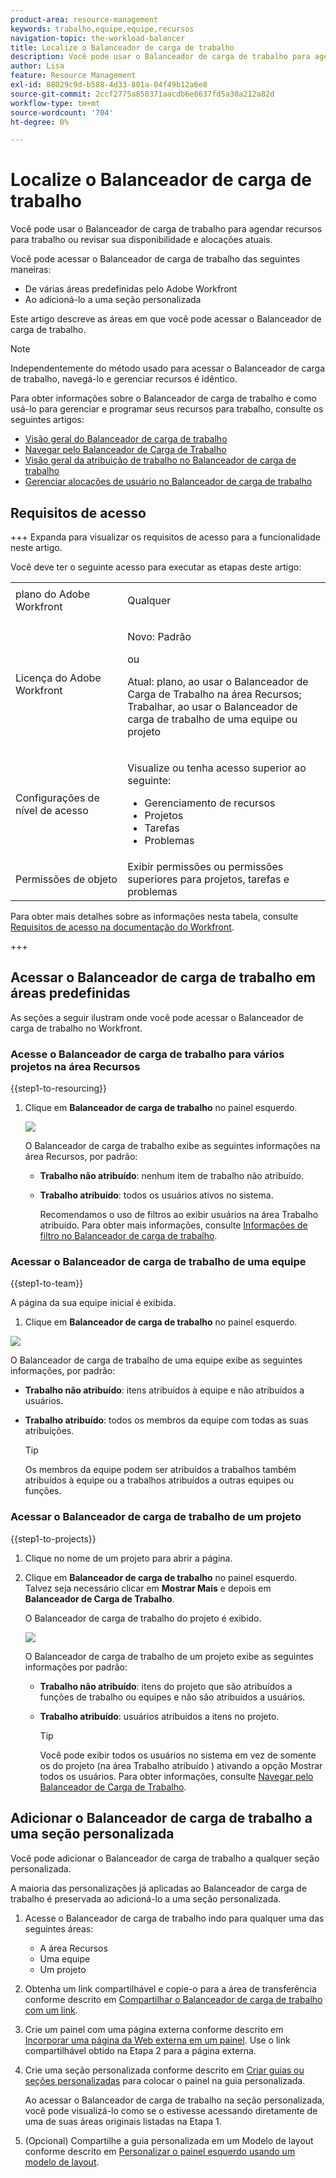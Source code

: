 ```yaml
---
product-area: resource-management
keywords: trabalho,equipe,equipe,recursos
navigation-topic: the-workload-balancer
title: Localize o Balanceador de carga de trabalho
description: Você pode usar o Balanceador de carga de trabalho para agendar recursos para trabalho ou revisar sua disponibilidade e alocações atuais.
author: Lisa
feature: Resource Management
exl-id: 88029c9d-b588-4d33-801a-04f49b12a6e8
source-git-commit: 2ccf2775a858371aacdb6e8637fd5a30a212a82d
workflow-type: tm+mt
source-wordcount: '704'
ht-degree: 0%

---
```


# Localize o Balanceador de carga de trabalho

Você pode usar o Balanceador de carga de trabalho para agendar recursos para trabalho ou revisar sua disponibilidade e alocações atuais.

Você pode acessar o Balanceador de carga de trabalho das seguintes maneiras:

* De várias áreas predefinidas pelo Adobe Workfront
* Ao adicioná-lo a uma seção personalizada

Este artigo descreve as áreas em que você pode acessar o Balanceador de carga de trabalho.

>[!NOTE]
>
>Independentemente do método usado para acessar o Balanceador de carga de trabalho, navegá-lo e gerenciar recursos é idêntico.
>
>Para obter informações sobre o Balanceador de carga de trabalho e como usá-lo para gerenciar e programar seus recursos para trabalho, consulte os seguintes artigos:
>
>* [Visão geral do Balanceador de carga de trabalho](../../resource-mgmt/workload-balancer/overview-workload-balancer.md)
>* [Navegar pelo Balanceador de Carga de Trabalho](../../resource-mgmt/workload-balancer/navigate-the-workload-balancer.md)
>* [Visão geral da atribuição de trabalho no Balanceador de carga de trabalho](../../resource-mgmt/workload-balancer/assign-work-in-workload-balancer.md)
>* [Gerenciar alocações de usuário no Balanceador de carga de trabalho](../../resource-mgmt/workload-balancer/manage-user-allocations-workload-balancer.md)

## Requisitos de acesso

+++ Expanda para visualizar os requisitos de acesso para a funcionalidade neste artigo.

Você deve ter o seguinte acesso para executar as etapas deste artigo:

<table style="table-layout:auto"> 
 <col> 
 <col> 
 <tbody> 
  <tr> 
   <td role="rowheader">plano do Adobe Workfront</td> 
   <td> <p>Qualquer </p> </td> 
  </tr> 
  <tr> 
   <td role="rowheader">Licença do Adobe Workfront</td> 
   <td><p>Novo: Padrão</p>
       <p>ou</p>
       <p>Atual: plano, ao usar o Balanceador de Carga de Trabalho na área Recursos;</br>
       Trabalhar, ao usar o Balanceador de carga de trabalho de uma equipe ou projeto</p></td>
  </tr> 
   <td role="rowheader">Configurações de nível de acesso</td> 
   <td> <p>Visualize ou tenha acesso superior ao seguinte:</p> 
    <ul> 
     <li>Gerenciamento de recursos</li> 
     <li>Projetos</li> 
     <li>Tarefas</li> 
     <li>Problemas</li> 
    </ul> </td> 
  </tr> 
  <tr> 
   <td role="rowheader">Permissões de objeto</td> 
   <td>Exibir permissões ou permissões superiores para projetos, tarefas e problemas</td> 
  </tr> 
 </tbody> 
</table>

Para obter mais detalhes sobre as informações nesta tabela, consulte [Requisitos de acesso na documentação do Workfront](/help/quicksilver/administration-and-setup/add-users/access-levels-and-object-permissions/access-level-requirements-in-documentation.md).

+++

## Acessar o Balanceador de carga de trabalho em áreas predefinidas

As seções a seguir ilustram onde você pode acessar o Balanceador de carga de trabalho no Workfront.

### Acesse o Balanceador de carga de trabalho para vários projetos na área Recursos

{{step1-to-resourcing}}

1. Clique em **Balanceador de carga de trabalho** no painel esquerdo.

   ![](assets/nwe-balancer-global.png)

   O Balanceador de carga de trabalho exibe as seguintes informações na área Recursos, por padrão:

   * **Trabalho não atribuído**: nenhum item de trabalho não atribuído.
   * **Trabalho atribuído**: todos os usuários ativos no sistema.

     Recomendamos o uso de filtros ao exibir usuários na área Trabalho atribuído. Para obter mais informações, consulte [Informações de filtro no Balanceador de carga de trabalho](../workload-balancer/filter-information-workload-balancer.md).

### Acessar o Balanceador de carga de trabalho de uma equipe

{{step1-to-team}}

A página da sua equipe inicial é exibida.

1. Clique em **Balanceador de carga de trabalho** no painel esquerdo.

![](assets/nwe-balancer-team-350x172.png)

O Balanceador de carga de trabalho de uma equipe exibe as seguintes informações, por padrão:

* **Trabalho não atribuído**: itens atribuídos à equipe e não atribuídos a usuários.
* **Trabalho atribuído**: todos os membros da equipe com todas as suas atribuições.

  >[!TIP]
  >
  >Os membros da equipe podem ser atribuídos a trabalhos também atribuídos à equipe ou a trabalhos atribuídos a outras equipes ou funções.

### Acessar o Balanceador de carga de trabalho de um projeto

{{step1-to-projects}}

1. Clique no nome de um projeto para abrir a página.
1. Clique em **Balanceador de carga de trabalho** no painel esquerdo. Talvez seja necessário clicar em **Mostrar Mais** e depois em **Balanceador de Carga de Trabalho**.

   O Balanceador de carga de trabalho do projeto é exibido.

   ![](assets/nwe-balancer-project-350x152.png)

   O Balanceador de carga de trabalho de um projeto exibe as seguintes informações por padrão:

   * **Trabalho não atribuído**: itens do projeto que são atribuídos a funções de trabalho ou equipes e não são atribuídos a usuários.
   * **Trabalho atribuído**: usuários atribuídos a itens no projeto.

     >[!TIP]
     >
     >Você pode exibir todos os usuários no sistema em vez de somente os do projeto (na área Trabalho atribuído ) ativando a opção Mostrar todos os usuários. Para obter informações, consulte [Navegar pelo Balanceador de Carga de Trabalho](../workload-balancer/navigate-the-workload-balancer.md).


## Adicionar o Balanceador de carga de trabalho a uma seção personalizada

Você pode adicionar o Balanceador de carga de trabalho a qualquer seção personalizada.

A maioria das personalizações já aplicadas ao Balanceador de carga de trabalho é preservada ao adicioná-lo a uma seção personalizada.

1. Acesse o Balanceador de carga de trabalho indo para qualquer uma das seguintes áreas:

   * A área Recursos
   * Uma equipe
   * Um projeto

1. Obtenha um link compartilhável e copie-o para a área de transferência conforme descrito em [Compartilhar o Balanceador de carga de trabalho com um link](../../resource-mgmt/workload-balancer/share-link-for-workload-balancer.md).
1. Crie um painel com uma página externa conforme descrito em [Incorporar uma página da Web externa em um painel](../../reports-and-dashboards/dashboards/creating-and-managing-dashboards/embed-external-web-page-dashboard.md). Use o link compartilhável obtido na Etapa 2 para a página externa.

   <!--
      (NOTE: ensure this stays correct)
      -->

1. Crie uma seção personalizada conforme descrito em [Criar guias ou seções personalizadas](../../workfront-basics/manage-your-account-and-profile/configuring-your-user-profile/create-custom-tabs.md) para colocar o painel na guia personalizada.

   Ao acessar o Balanceador de carga de trabalho na seção personalizada, você pode visualizá-lo como se o estivesse acessando diretamente de uma de suas áreas originais listadas na Etapa 1.

   <!--
      (NOTE: ensure this stays correct)
     -->

1. (Opcional) Compartilhe a guia personalizada em um Modelo de layout conforme descrito em [Personalizar o painel esquerdo usando um modelo de layout](../../administration-and-setup/customize-workfront/use-layout-templates/customize-left-panel.md).


<!--
For a team:

* From the Workload Balancer section of a team.

  You can adjust allocations and review or assign work from multiple projects to individual team members.

For a project:

  You can do the following when you use the Workload Balancer within a project:

   * Assign work on the project to users already assigned other work on the project.
   * Assign work to any user that might not be on the project.

   * View additional work that users are assigned to on other projects.
   * Adjust user allocations to work items.-->